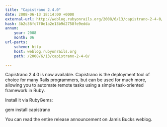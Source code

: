 ```yaml
---
title: "Capistrano 2.4.0"
date: 2008-06-13 18:14:00 +0000
external-url: http://weblog.rubyonrails.org/2008/6/13/capistrano-2-4-0/
hash: 3b2c36fc7f0e1a2e13b9d2758fe9edda
annum:
    year: 2008
    month: 06
url-parts:
    scheme: http
    host: weblog.rubyonrails.org
    path: /2008/6/13/capistrano-2-4-0/

---
```


Capistrano 2.4.0 is now available. Capistrano is the deployment tool of choice for many Rails programmers, but can be used for much more, allowing you to automate remote tasks using a simple task-oriented framework in Ruby.



Install it via RubyGems:



  gem install capistrano

You can read the entire release announcement on Jamis Bucks weblog.
